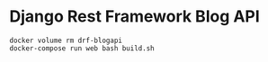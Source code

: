 # Django Rest Framework Blog API


```
docker volume rm drf-blogapi
docker-compose run web bash build.sh 
```